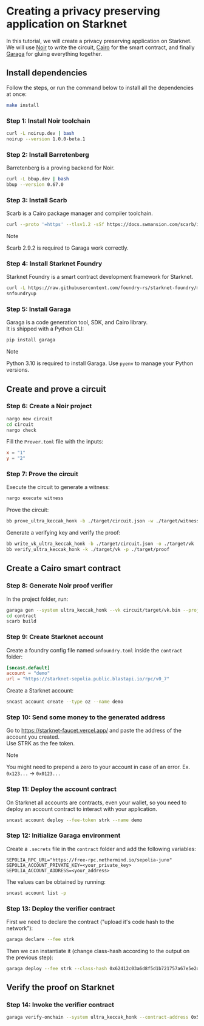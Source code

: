 # Creating a privacy preserving application on Starknet

In this tutorial, we will create a privacy preserving application on Starknet.  
We will use [Noir](https://noir-lang.org/) to write the circuit, [Cairo](https://cairo-lang.org/) for the smart contract, and finally [Garaga](https://garaga.gitbook.io/) for gluing everything together.

## Install dependencies

Follow the steps, or run the command below to install all the dependencies at once:

```bash
make install
```

### Step 1: Install Noir toolchain

```bash
curl -L noirup.dev | bash
noirup --version 1.0.0-beta.1
```

### Step 2: Install Barretenberg

Barretenberg is a proving backend for Noir.

```bash
curl -L bbup.dev | bash
bbup --version 0.67.0
```

### Step 3: Install Scarb

Scarb is a Cairo package manager and compiler toolchain.

```bash
curl --proto '=https' --tlsv1.2 -sSf https://docs.swmansion.com/scarb/install.sh | sh -s -- -v 2.9.2
```

> [!NOTE]
> Scarb 2.9.2 is required to Garaga work correctly.

### Step 4: Install Starknet Foundry

Starknet Foundry is a smart contract development framework for Starknet.

```bash
curl -L https://raw.githubusercontent.com/foundry-rs/starknet-foundry/master/scripts/install.sh | sh
snfoundryup
```

### Step 5: Install Garaga

Garaga is a code generation tool, SDK, and Cairo library.  
It is shipped with a Python CLI:

```bash
pip install garaga
```

> [!NOTE]
> Python 3.10 is required to install Garaga.
> Use `pyenv` to manage your Python versions.

## Create and prove a circuit

### Step 6: Create a Noir project

```bash
nargo new circuit
cd circuit
nargo check
```

Fill the `Prover.toml` file with the inputs:

```toml
x = "1"
y = "2"
```

### Step 7: Prove the circuit

Execute the circuit to generate a witness:

```bash
nargo execute witness
```

Prove the circuit:

```bash
bb prove_ultra_keccak_honk -b ./target/circuit.json -w ./target/witness.gz -o ./target/proof
```

Generate a verifying key and verify the proof:

```bash
bb write_vk_ultra_keccak_honk -b ./target/circuit.json -o ./target/vk
bb verify_ultra_keccak_honk -k ./target/vk -p ./target/proof
```

## Create a Cairo smart contract

### Step 8: Generate Noir proof verifier

In the project folder, run:

```bash
garaga gen --system ultra_keccak_honk --vk circuit/target/vk.bin --project-name contract
cd contract
scarb build
```

### Step 9: Create Starknet account

Create a foundry config file named `snfoundry.toml` inside the `contract` folder:

```toml
[sncast.default]
account = "demo"
url = "https://starknet-sepolia.public.blastapi.io/rpc/v0_7"
```

Create a Starknet account:

```bash
sncast account create --type oz --name demo
```

### Step 10: Send some money to the generated address

Go to https://starknet-faucet.vercel.app/ and paste the address of the account you created.  
Use STRK as the fee token.

> [!NOTE]
> You might need to prepend a zero to your account in case of an error.
> Ex. `0x123...` -> `0x0123...`

### Step 11: Deploy the account contract

On Starknet all accounts are contracts, even your wallet, so you need to deploy an account contract to interact with your application.

```bash
sncast account deploy --fee-token strk --name demo
```

### Step 12: Initialize Garaga environment

Create a `.secrets` file in the `contract` folder and add the following variables:

```
SEPOLIA_RPC_URL="https://free-rpc.nethermind.io/sepolia-juno"
SEPOLIA_ACCOUNT_PRIVATE_KEY=<your_private_key>
SEPOLIA_ACCOUNT_ADDRESS=<your_address>
```

The values can be obtained by running:

```bash
sncast account list -p
```

### Step 13: Deploy the verifier contract

First we need to declare the contract ("upload it's code hash to the network"):

```bash
garaga declare --fee strk
```

Then we can instantiate it (change class-hash according to the output on the previous step):

```bash
garaga deploy --fee strk --class-hash 0x62412c03a6d8f5d1b721757a67e5e2d092ae0bbbdb487eb1c7c598835324a76
```

## Verify the proof on Starknet

### Step 14: Invoke the verifier contract

```bash
garaga verify-onchain --system ultra_keccak_honk --contract-address 0x52691054da2ae92e7dd55afe4201adc6da412c97539f0f5b8687d069581165b --proof ../circuit/target/proof --vk ../circuit/target/vk --fee strk
```

